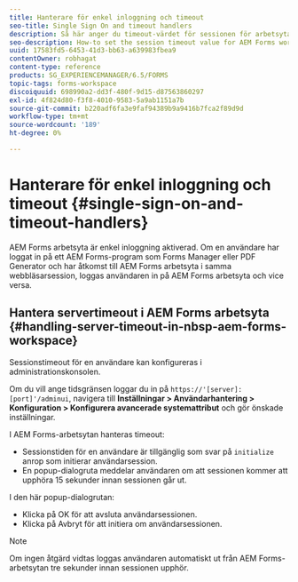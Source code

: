 ```yaml
---
title: Hanterare för enkel inloggning och timeout
seo-title: Single Sign On and timeout handlers
description: Så här anger du timeout-värdet för sessionen för arbetsytan i AEM Forms.
seo-description: How-to set the session timeout value for AEM Forms workspace.
uuid: 17583fd5-6453-41d3-bb63-a639983fbea9
contentOwner: robhagat
content-type: reference
products: SG_EXPERIENCEMANAGER/6.5/FORMS
topic-tags: forms-workspace
discoiquuid: 698990a2-dd3f-480f-9d15-d87563860297
exl-id: 4f824d80-f3f8-4010-9583-5a9ab1151a7b
source-git-commit: b220adf6fa3e9faf94389b9a9416b7fca2f89d9d
workflow-type: tm+mt
source-wordcount: '189'
ht-degree: 0%

---
```


# Hanterare för enkel inloggning och timeout {#single-sign-on-and-timeout-handlers}

AEM Forms arbetsyta är enkel inloggning aktiverad. Om en användare har loggat in på ett AEM Forms-program som Forms Manager eller PDF Generator och har åtkomst till AEM Forms arbetsyta i samma webbläsarsession, loggas användaren in på AEM Forms arbetsyta och vice versa.

## Hantera servertimeout i AEM Forms arbetsyta {#handling-server-timeout-in-nbsp-aem-forms-workspace}

Sessionstimeout för en användare kan konfigureras i administrationskonsolen.

Om du vill ange tidsgränsen loggar du in på `https://'[server]:[port]'/adminui`, navigera till **Inställningar > Användarhantering > Konfiguration > Konfigurera avancerade systemattribut** och gör önskade inställningar.

I AEM Forms-arbetsytan hanteras timeout:

* Sessionstiden för en användare är tillgänglig som svar på `initialize` anrop som initierar användarsession.
* En popup-dialogruta meddelar användaren om att sessionen kommer att upphöra 15 sekunder innan sessionen går ut.

I den här popup-dialogrutan:

* Klicka på OK för att avsluta användarsessionen.
* Klicka på Avbryt för att initiera om användarsessionen.

>[!NOTE]
>
>Om ingen åtgärd vidtas loggas användaren automatiskt ut från AEM Forms-arbetsytan tre sekunder innan sessionen upphör.
